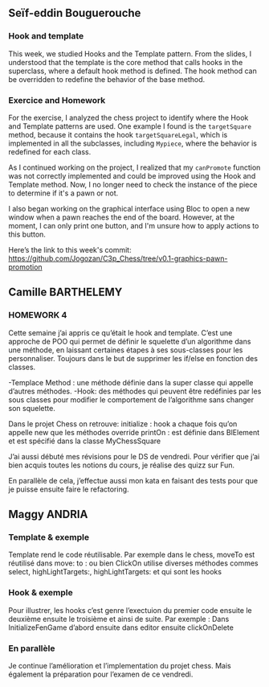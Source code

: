 ## Seïf-eddin Bouguerouche
### Hook and template 

This week, we studied Hooks and the Template pattern. From the slides, I understood that the template is the core method that calls hooks in the superclass, where a default hook method is defined. The hook method can be overridden to redefine the behavior of the base method.

### Exercice and Homework

For the exercise, I analyzed the chess project to identify where the Hook and Template patterns are used. One example I found is the `targetSquare` method, because it contains the hook `targetSquareLegal`, which is implemented in all the subclasses, including `Mypiece`, where the behavior is redefined for each class.

As I continued working on the project, I realized that my `canPromote` function was not correctly implemented and could be improved using the Hook and Template method. Now, I no longer need to check the instance of the piece to determine if it's a pawn or not.

I also began working on the graphical interface using Bloc to open a new window when a pawn reaches the end of the board. However, at the moment, I can only print one button, and I'm unsure how to apply actions to this button.

Here’s the link to this week's commit: https://github.com/Jogozan/C3p_Chess/tree/v0.1-graphics-pawn-promotion

## Camille BARTHELEMY
### HOMEWORK 4
Cette semaine j’ai appris ce qu’était le hook and template. C’est une approche de POO qui permet de définir le squelette d’un algorithme dans une méthode, en laissant certaines étapes à ses sous-classes pour les personnaliser. Toujours dans le but de supprimer les if/else en fonction des classes.

-Templace Method : 
une méthode définie dans la super classe qui appelle d’autres méthodes.
-Hook: des méthodes qui peuvent être redéfinies par les sous classes pour modifier le comportement de l’algorithme sans changer son squelette.

Dans le projet Chess on retrouve:
initialize : hook a chaque fois qu’on appelle new que les méthodes override
printOn : est définie dans BlElement et est spécifié dans la classe MyChessSquare

J’ai aussi débuté mes révisions pour le DS de vendredi. Pour vérifier que j’ai bien acquis toutes les notions du cours, je réalise des quizz sur Fun.

En parallèle de cela, j’effectue aussi mon kata en faisant des tests pour que je puisse ensuite faire le refactoring.


## Maggy ANDRIA

### Template & exemple

Template rend le code réutilisable.
Par exemple dans le chess, moveTo est réutilisé dans move: to :
ou bien ClickOn utilise diverses méthodes commes select, highLightTargets:, highLightTargets: et qui sont les hooks

### Hook & exemple

Pour illustrer, les hooks c’est genre l’exectuion du premier code ensuite le deuxième ensuite le troisième et ainsi de suite.
Par exemple : Dans InitializeFenGame d’abord ensuite dans editor ensuite clickOnDelete

### En parallèle

Je continue l’amélioration et l’implementation du projet chess. Mais également la préparation pour l’examen de ce vendredi.
